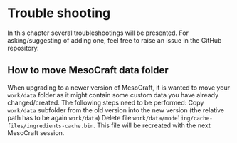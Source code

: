 # Trouble shooting 

In this chapter several troubleshootings will be presented. For asking/suggesting of adding one, feel free to raise an issue in the GitHub repository. 

## How to move MesoCraft data folder

When upgrading to a newer version of MesoCraft, it is wanted to move your `work/data` folder as it might contain some custom data you have already changed/created. The following steps need to be performed:
Copy `work/data` subfolder from the old version into the new version (the relative path has to be again `work/data`)
Delete file `work/data/modeling/cache-files/ingredients-cache.bin`. This file will be recreated with the next MesoCraft session.